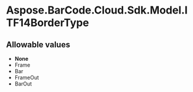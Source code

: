 # Aspose.BarCode.Cloud.Sdk.Model.ITF14BorderType

## Allowable values

* **None**
* Frame
* Bar
* FrameOut
* BarOut
